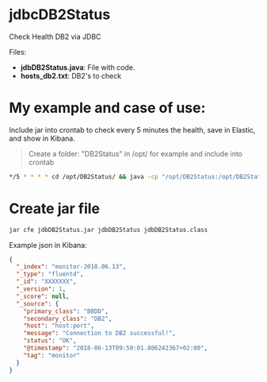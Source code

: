 # jdbcDB2Status
Check Health DB2 via JDBC

Files:
- **jdbDB2Status.java**: File with code.
- **hosts_db2.txt**: DB2's to check

# My example and case of use:

Include jar into crontab to check every 5 minutes the health, save in Elastic, and show in Kibana.

> Create a folder: "DB2Status" in /opt/ for example and include into crontab

```sh
*/5 * * * * cd /opt/DB2Status/ && java -cp "/opt/DB2Status:/opt/DB2Status/jdbcDB2Status.jar:/opt/DB2Status/db2jcc.jar:/opt/DB2Status/db2jcc.jar:db2jcc_license_cu.jar" jdbcDB2Status
```

# Create jar file

```sh
jar cfe jdbDB2Status.jar jdbDB2Status jdbDB2Status.class
```
Example json in Kibana:

```json
{
  "_index": "monitor-2018.06.13",
  "_type": "fluentd",
  "_id": "XXXXXXX",
  "_version": 1,
  "_score": null,
  "_source": {
    "primary_class": "BBDD",
    "secondary_class": "DB2",
    "host": "host:port",
    "message": "Connection to DB2 successful!",
    "status": "OK",
    "@timestamp": "2018-06-13T09:50:01.806242367+02:00",
    "tag": "monitor"
  }
}
```